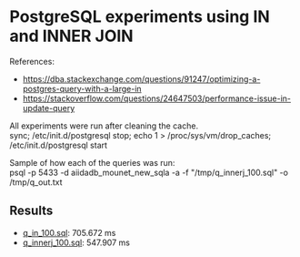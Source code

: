 # PostgreSQL experiments using IN and INNER JOIN
References:  
- https://dba.stackexchange.com/questions/91247/optimizing-a-postgres-query-with-a-large-in
- https://stackoverflow.com/questions/24647503/performance-issue-in-update-query

All experiments were run after cleaning the cache.  
sync; /etc/init.d/postgresql stop; echo 1 > /proc/sys/vm/drop_caches; /etc/init.d/postgresql start  

Sample of how each of the queries was run:  
psql -p 5433 -d aiidadb_mounet_new_sqla -a -f "/tmp/q_innerj_100.sql" -o /tmp/q_out.txt

## Results
- [q_in_100.sql](./q_in_100.sql): 705.672 ms
- [q_innerj_100.sql](./q_innerj_100.sql): 547.907 ms
